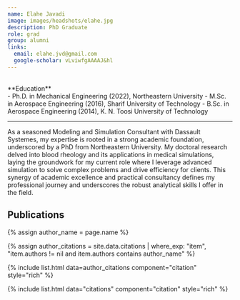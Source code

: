 ```yaml
---
name: Elahe Javadi
image: images/headshots/elahe.jpg
description: PhD Graduate
role: grad
group: alumni
links:
  email: elahe.jvd@gmail.com
  google-scholar: vLviwfgAAAAJ&hl
---
```


<br>
**Education**
<br>
- Ph.D. in Mechanical Engineering (2022), Northeastern University
- M.Sc. in Aerospace Engineering (2016), Sharif University of Technology
- B.Sc. in Aerospace Engineering (2014), K. N. Toosi University of Technology
<br>
<hr>

As a seasoned Modeling and Simulation Consultant with Dassault Systemes, my expertise is rooted in a strong academic foundation, underscored by a PhD from Northeastern University. My doctoral research delved into blood rheology and its applications in medical simulations, laying the groundwork for my current role where I leverage advanced simulation to solve complex problems and drive efficiency for clients. This synergy of academic excellence and practical consultancy defines my professional journey and underscores the robust analytical skills I offer in the field.

## Publications

{% assign author_name = page.name %}

{% assign author_citations = site.data.citations | where_exp: "item", "item.authors != nil and item.authors contains author_name" %}

{% include list.html data=author_citations component="citation" style="rich" %}

{% include list.html data="citations" component="citation" style="rich" %}